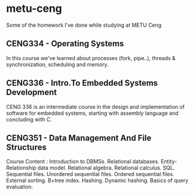 # metu-ceng
Some of the homework I've done while studying at METU Ceng


## CENG334 - Operating Systems
In this course we've learned about processes (fork, pipe..), threads & synchronization, scheduling and memory.  


## CENG336 - Intro.To Embedded Systems Development
CENG 336 is an intermediate course in the design and implementation of software for embedded systems, starting with assembly language and concluding with C.  


## CENG351 - Data Management And File Structures
Course Content : Introduction to DBMSs. Relational databases. Entity-Relationship data model. Relational algebra. Relational calculus. SQL. Sequential files. Unordered sequential files. Ordered sequential files. External sorting. B+tree index. Hashing. Dynamic hashing. Basics of query evaluation.  
